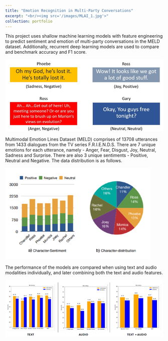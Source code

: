 ```yaml
---
title: "Emotion Recognition in Multi-Party Conversations"
excerpt: "<br/><img src='/images/MLAI_1.jpg'>"
collection: portfolio
---
```


This project uses shallow machine learning models with feature engineering to predict sentiment and emotion of multi-party conversations in the MELD dataset. Additionally, recurrent deep learning models are used to compare and benchmark accuracy and F1 score.

![](/images/mlai_1.png)

Multimodal Emotion Lines Dataset (MELD) comprises of 13708 utterances from 1433 dialogues from the TV series F.R.I.E.N.D.S. There are 7 unique emotions for each utterance, namely - Anger, Fear, Disgust, Joy, Neutral, Sadness and Surprise. There are also 3 unique sentiments - Positive, Neutral and Negative. The data distribution is as follows.

![](/images/mlai_2.png)

The performance of the models are compared when using text and audio modalities individually, and later combining both the text and audio features.

![](/images/mlai_results.png)
